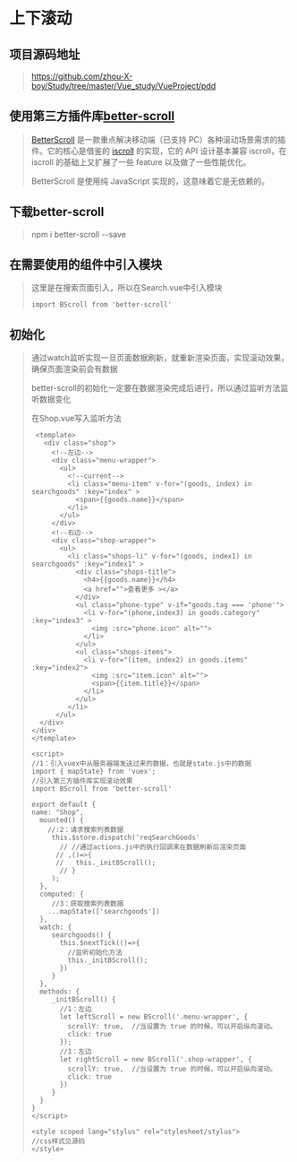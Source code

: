 # 上下滚动

## 项目源码地址

> https://github.com/zhou-X-boy/Study/tree/master/Vue_study/VueProject/pdd

## 使用第三方插件库[better-scroll](https://github.com/ustbhuangyi/better-scroll/blob/master/README_zh-CN.md)

> [BetterScroll](https://better-scroll.github.io/docs/zh-CN/guide/base-scroll-options.html#eventpassthrough) 是一款重点解决移动端（已支持 PC）各种滚动场景需求的插件。它的核心是借鉴的 [iscroll](https://github.com/cubiq/iscroll) 的实现，它的 API 设计基本兼容 iscroll，在 iscroll 的基础上又扩展了一些 feature 以及做了一些性能优化。
>
> BetterScroll 是使用纯 JavaScript 实现的，这意味着它是无依赖的。

## 下载better-scroll

> npm  i   better-scroll  --save

## 在需要使用的组件中引入模块

> 这里是在搜索页面引入，所以在Search.vue中引入模块
>
> ```vue
> import BScroll from 'better-scroll'
> ```

## 初始化

> 通过watch监听实现一旦页面数据刷新，就重新渲染页面，实现滚动效果，确保页面渲染前会有数据
>
> better-scroll的初始化一定要在数据渲染完成后进行，所以通过监听方法监听数据变化
>
> 在Shop.vue写入监听方法
> 
>   ```vue
>    <template>
>      <div class="shop">
>        <!--左边-->
>        <div class="menu-wrapper">
>          <ul>
>            <!--current-->
>            <li class="menu-item" v-for="(goods, index) in searchgoods" :key="index" >
>              <span>{{goods.name}}</span>
>            </li>
>          </ul>
>        </div>
>        <!--右边-->
>        <div class="shop-wrapper">
>          <ul>
>            <li class="shops-li" v-for="(goods, index1) in searchgoods" :key="index1" >
>              <div class="shops-title">
>                <h4>{{goods.name}}</h4>
>                <a href="">查看更多 ></a>
>              </div>
>              <ul class="phone-type" v-if="goods.tag === 'phone'">
>                <li v-for="(phone,index3) in goods.category" :key="index3" >
>                  <img :src="phone.icon" alt="">
>                </li>
>              </ul>
>              <ul class="shops-items">
>                <li v-for="(item, index2) in goods.items" :key="index2">
>                  <img :src="item.icon" alt="">
>                  <span>{{item.title}}</span>
>                </li>
>              </ul>
>            </li>
>         </ul>
>     </div>
>   </div>
> </template>
> 
> <script>
> //1：引入vuex中从服务器端发送过来的数据，也就是state.js中的数据
> import { mapState} from 'vuex';
> //引入第三方插件库实现滚动效果
> import BScroll from 'better-scroll'
> 
> export default {
>   name: "Shop",
>     mounted() {
>       //:2：请求搜索列表数据
>        this.$store.dispatch('reqSearchGoods'
>          // //通过actions.js中的执行回调来在数据刷新后渲染页面
>         // ,()=>{
>         //   this._initBScroll();
>          // }
>        );
>     },
>     computed: {
>        //3：获取搜索列表数据
>       ...mapState(['searchgoods'])
>     },
>     watch: {
>        searchgoods() {
>          this.$nextTick(()=>{
>            //监听初始化方法
>            this._initBScroll();
>          })
>        }
>     },
>     methods: {
>        _initBScroll() {
>          //1：左边
>          let leftScroll = new BScroll('.menu-wrapper', {
>            scrollY: true,  //当设置为 true 的时候，可以开启纵向滚动。
>            click: true
>          });
>          //1：左边
>          let rightScroll = new BScroll('.shop-wrapper', {
>            scrollY: true,  //当设置为 true 的时候，可以开启纵向滚动。
>            click: true
>          })
>        }
>     }
> }
> </script>
> 
> <style scoped lang="stylus" rel="stylesheet/stylus">
> //css样式见源码
> </style>
> 
> ```
>
> 